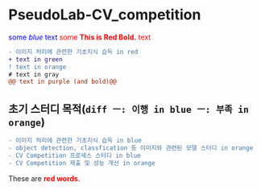# PseudoLab-CV_competition

<span style="color:blue">some *blue* text</span>
<span style="color:red">some **This is Red Bold.** text</span>

```diff
- 이미지 처리에 관련한 기초지식 습득 in red
+ text in green
! text in orange
# text in gray
@@ text in purple (and bold)@@
```

## 초기 스터디 목적(```diff ㅡ: 이행 in blue ㅡ: 부족 in orange```)
  ```diff
  - 이미지 처리에 관련한 기초지식 습득 in blue
  - object detection, classfication 등 이미지와 관련된 모델 스터디 in orange
  - CV Competition 프로세스 스터디 in blue
  - CV Competition 제출 및 성능 개선 in orange
  ```

These are <b style='color:red'>red words</b>.
